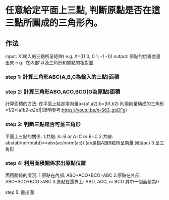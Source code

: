 # 任意給定平面上三點, 判斷原點是否在這三點所圍成的三角形內。

## 作法
input: X(輸入的三點所呈矩陣) e.g. X=([1 0; 0 1; -1 -1])
output: 原點的位置並畫出來 e.g. '在內部'以及三角形和原點的相對圖

### step 1: 計算三角形ABC(A,B,C為輸入的三點)面積
### step 2: 計算三角形ABO,ACO,BCO(O為原點)面積

計算面積的方法:
在平面上給定兩向量a=(a1,a2),b=(b1,b2)
則兩向量構成的三角形=1/2*|a1*b2-a2*b1|(證明參考:https://youtu.be/n-S63_goDFg)

### step 3: 判斷三點是否可呈三角形
平面上三點的關係:
1.共點: A=B or A=C or B=C
2.共線: abs(ab/norm(ab))==abs(ac/norm(ac)) (ab是指A跟B點所呈向量,同理ac)
3.呈三角形

### step 4: 利用面積關係求出原點位置
面積關係的情況:
1.原點在內部: ABO+ACO+BCO=ABC
2.原點在外部: ABO+ACO+BCO>ABC
3.原點在邊界上: ABO, ACO, or BCO 其中一個面積為0

step 5: 畫出圖
